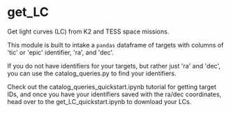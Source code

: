 # get_LC
Get light curves (LC) from K2 and TESS space missions.

This module is built to intake a `pandas` dataframe of targets with columns of 'tic' or 'epic' identifier, 'ra', and 'dec'. 

If you do not have identifiers for your targets, but rather just 'ra' and 'dec', you can use the catalog_queries.py to find your identifiers. 

Check out the catalog_queries_quickstart.ipynb tutorial for getting target IDs, and once you have your identifiers saved with the ra/dec coordinates, head over to the get_LC_quickstart.ipynb to download your LCs.
